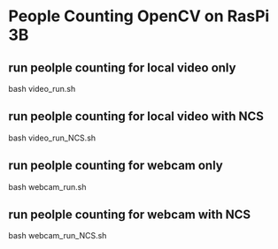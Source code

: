 # People Counting OpenCV on RasPi 3B

## run peolple counting for local video only
bash video_run.sh

## run peolple counting for local video with NCS
bash video_run_NCS.sh

## run peolple counting for webcam only
bash webcam_run.sh

## run peolple counting for webcam with NCS
bash webcam_run_NCS.sh